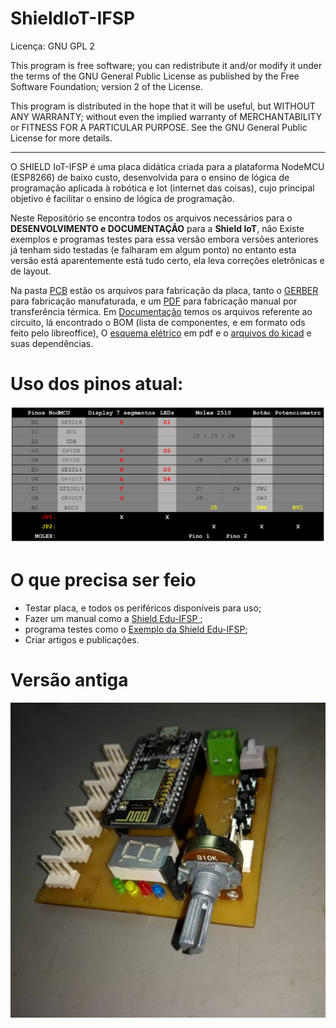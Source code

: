 # ShieldIoT-IFSP

Licença: GNU GPL 2

This program is free software; you can redistribute it and/or
modify it under the terms of the GNU General Public License as
published by the Free Software Foundation; version 2 of the
License.

This program is distributed in the hope that it will be useful,
but WITHOUT ANY WARRANTY; without even the implied warranty of
MERCHANTABILITY or FITNESS FOR A PARTICULAR PURPOSE.  See the
GNU General Public License for more details.

---

O SHIELD IoT-IFSP é uma placa didática criada para a plataforma NodeMCU (ESP8266) de baixo custo, desenvolvida para o ensino de lógica de programação aplicada à robótica e Iot (internet das coisas), cujo principal objetivo é facilitar o ensino de lógica de programação.

Neste Repositório se encontra todos os arquivos necessários para o **DESENVOLVIMENTO e DOCUMENTAÇÃO** para a **Shield IoT**, não Existe exemplos e programas testes para essa versão embora versões anteriores já tenham sido testadas (e falharam em algum ponto) no entanto esta versão está aparentemente está tudo certo, ela leva correções eletrônicas e de layout.

Na pasta [PCB](PCB/) estão os arquivos para fabricação da placa, tanto o [GERBER](PCB/GERBER/) para fabricação manufaturada, e um [PDF]() para fabricação manual por transferência térmica. Em [Documentação](ShieldIoT-IFSP/Documentação/) temos os arquivos referente ao circuito, lá encontrado o BOM (lista de componentes, e em formato ods feito pelo libreoffice), O [esquema elétrico]( ShieldIoT-IFSP/Documentação/esquematico.pdf) em pdf e o [arquivos do kicad](gerse-ifsp-campus-guarulhos/ShieldIoT-IFSP) e suas dependências.

# Uso dos pinos atual:
![foto antiga](Documentação/Pinagens.png)

# O que precisa ser feio
* Testar placa, e todos os periféricos disponíveis para uso;
* Fazer um manual como a [Shield Edu-IFSP ](https://github.com/gerse-ifsp-campus-guarulhos/ShieldEdu-IFSP);
* programa testes como o [Exemplo da Shield Edu-IFSP](https://github.com/gerse-ifsp-campus-guarulhos/ShieldEdu-IFSP/tree/master/Exemplos);
* Criar artigos e publicações.


# Versão antiga
![versão antiga](antiga.jpg)

